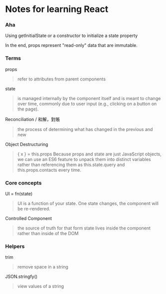 # Notes for learning React

### Aha
Using getInitialState or a constructor to initialize a state property

In the end, props represent "read-only" data that are immutable.

### Terms
props
 > refer to attributes from parent components

state 
> is managed internally by the component itself and is meant to change over time, commonly due to user input (e.g., clicking on a button on the page).

Reconciliation / 和解，對賬 
> the process of determining what has changed in the previous and new 

Object Destructuring
> { x } = this.props
> Because props and state are just JavaScript objects, we can use an ES6 feature to unpack them into distinct variables rather than referencing them as this.state.query and this.props.contacts every time. 


### Core concepts
UI = fn(state)
> UI is a function of your state.
> One state changes, the component will be re-rendered.

Controlled Component
> the source of truth for that form state lives inside the component rather than inside of the DOM



### Helpers

trim
> remove space in a string

JSON.stringfy()
> view values of a string